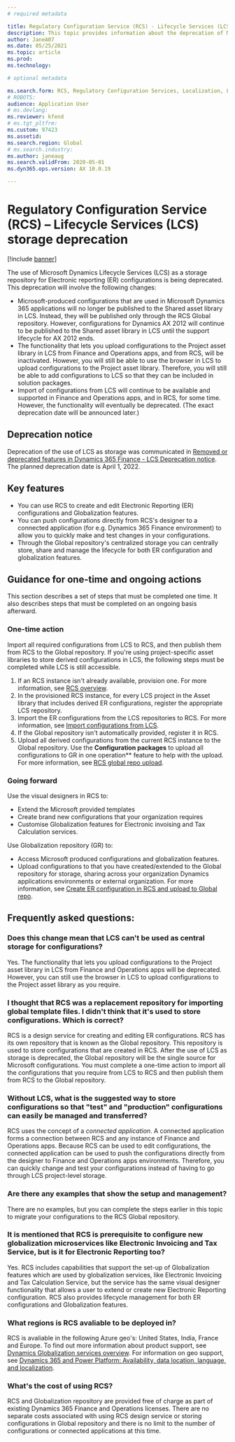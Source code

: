 ```yaml
---
# required metadata

title: Regulatory Configuration Service (RCS) - Lifecycle Services (LCS) storage deprecation
description: This topic provides information about the deprecation of Microsoft Dynamics Lifecycle Services (LCS) storage that is planned as part of the rollout of the Regulatory Configuration Service (RCS) Global repository.
author: JaneA07
ms.date: 05/25/2021
ms.topic: article
ms.prod: 
ms.technology: 

# optional metadata

ms.search.form: RCS, Regulatory Configuration Services, Localization, LCS storage, LCS storage deprecation
# ROBOTS: 
audience: Application User
# ms.devlang: 
ms.reviewer: kfend
# ms.tgt_pltfrm: 
ms.custom: 97423
ms.assetid: 
ms.search.region: Global
# ms.search.industry: 
ms.author: janeaug
ms.search.validFrom: 2020-05-01
ms.dyn365.ops.version: AX 10.0.19

---
```

# Regulatory Configuration Service (RCS) – Lifecycle Services (LCS) storage deprecation

[!include [banner](../includes/banner.md)]

The use of Microsoft Dynamics Lifecycle Services (LCS) as a storage repository for Electronic reporting (ER) configurations is being deprecated. This deprecation will involve the following changes:

- Microsoft-produced configurations that are used in Microsoft Dynamics 365 applications will no longer be published to the Shared asset library in LCS. Instead, they will be published only through the RCS Global repository. However, configurations for Dynamics AX 2012 will continue to be published to the Shared asset library in LCS until the support lifecycle for AX 2012 ends.
- The functionality that lets you upload configurations to the Project asset library in LCS from Finance and Operations apps, and from RCS, will be inactivated. However, you will still be able to use the browser in LCS to upload configurations to the Project asset library. Therefore, you will still be able to add configurations to LCS so that they can be included in solution packages.
- Import of configurations from LCS will continue to be available and supported in Finance and Operations apps, and in RCS, for some time. However, the functionality will eventually be deprecated. (The exact deprecation date will be announced later.)

## Deprecation notice

Deprecation of the use of LCS as storage was communicated in [Removed or deprecated features in Dynamics 365 Finance - LCS Deprecation notice](../get-started/removed-deprecated-features-finance.md#features-removed-or-deprecated-in-the-finance-10017-release). The planned deprecation date is April 1, 2022.

## Key features

- You can use RCS to create and edit Electronic Reporting (ER) configurations and Globalization features. 
- You can push configurations directly from RCS's designer to a connected application (for e.g. Dynamics 365 Finance environment) to allow you to quickly make and test changes in your configurations.
- Through the Global repository's centralized storage you can centrally store, share and manage the lifecycle for both ER configuration and globalization features.

## Guidance for one-time and ongoing actions

This section describes a set of steps that must be completed one time. It also describes steps that must be completed on an ongoing basis afterward.

### One-time action

Import all required configurations from LCS to RCS, and then publish them from RCS to the Global repository. If you're using project-specific asset libraries to store derived configurations in LCS, the following steps must be completed while LCS is still accessible.

1. If an RCS instance isn't already available, provision one. For more information, see [RCS overview](rcs-overview.md).
2. In the provisioned RCS instance, for every LCS project in the Asset library that includes derived ER configurations, register the appropriate LCS repository.
3. Import the ER configurations from the LCS repositories to RCS. For more information, see [Import configurations from LCS](../../dev-itpro/analytics/tasks/er-import-configuration-lifecycle-services.md).
4. If the Global repository isn't automatically provided, register it in RCS.
5. Upload all derived configurations from the current RCS instance to the Global repository. Use the **Configuration packages** to upload all configurations to GR in one operation** feature to help with the upload. For more information, see [RCS global repo upload](rcs-global-repo-upload.md).

### Going forward

Use the visual designers in RCS to:
- Extend the Microsoft provided templates
- Create brand new configurations that your organization requires
- Customise Globalization features for Electronic invoising and Tax Calculation services. 

Use Globalization repository (GR) to:
- Access Microsoft produced configurations and globalization features.
- Upload configurations to that you have created/extended to the Global repository for storage, sharing across your organization Dynamics applications environments or external organization. For more information, see [Create ER configuration in RCS and upload to Global repo](rcs-global-repo-upload.md).

## Frequently asked questions:

### Does this change mean that LCS can't be used as central storage for configurations?

Yes. The functionality that lets you upload configurations to the Project asset library in LCS from Finance and Operations apps will be deprecated. However, you can still use the browser in LCS to upload configurations to the Project asset library as you require.

### I thought that RCS was a replacement repository for importing global template files. I didn't think that it's used to store configurations. Which is correct?

RCS is a design service for creating and editing ER configurations. RCS has its own repository that is known as the Global repository. This repository is used to store configurations that are created in RCS. After the use of LCS as storage is deprecated, the Global repository will be the single source for Microsoft configurations. You must complete a one-time action to import all the configurations that you require from LCS to RCS and then publish them from RCS to the Global repository.

### Without LCS, what is the suggested way to store configurations so that "test" and "production" configurations can easily be managed and transferred?

RCS uses the concept of a *connected application*. A connected application forms a connection between RCS and any instance of Finance and Operations apps. Because RCS can be used to edit configurations, the connected application can be used to push the configurations directly from the designer to Finance and Operations apps environments. Therefore, you can quickly change and test your configurations instead of having to go through LCS project-level storage.

### Are there any examples that show the setup and management?

There are no examples, but you can complete the steps earlier in this topic to migrate your configurations to the RCS Global repository.

### It is mentioned that RCS is prerequisite to configure new globalization microservices like Electronic Invoicing and Tax Service, but is it for Electronic Reporting too?

Yes. RCS includes capabilities that support the set-up of Globalization features which are used by globalization services, like Electronic Invoicing and Tax Calculation Service, but the service has the same visual designer functionality that allows a user to extend or create new Electronic Reporting configuration. RCS also provides lifecycle management for both ER configurations and Globalization features.  

### What regions is RCS avaliable to be deployed in?

RCS is avaliable in the following Azure geo's: United States, India, France and Europe. To find out more information about product support, see [Dynamics Globalization services overview](/finance/localizations/globalization-services-overview.md). For information on geo support, see [Dynamics 365 and Power Platform: Availability, data location, language, and localization](https://aka.ms/rcs/D365Productavailabilityguide).  

### What's the cost of using RCS?

RCS and Globalization repository are provided free of charge as part of existing Dynamics 365 Finance and Operations licenses. There are no separate costs associated with using RCS design service or storing configurations in Global repository and there is no limit to the number of configurations or connected applications at this time.


